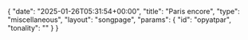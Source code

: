 {
    "date": "2025-01-26T05:31:54+00:00",
    "title": "Paris encore",
    "type": "miscellaneous",
    "layout": "songpage",
    "params": {
        "id": "opyatpar",
        "tonality": ""
    }
}